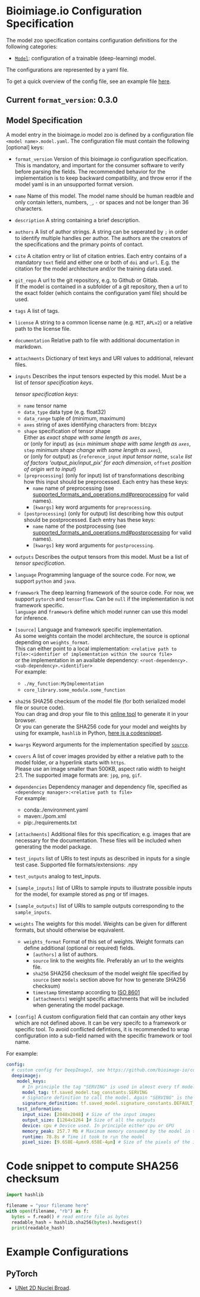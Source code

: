 # Bioimiage.io Configuration Specification

The model zoo specification contains configuration definitions for the following categories:
- [`Model`](#model-specification): configuration of a trainable (deep-learning) model.

The configurations are represented by a yaml file.

To get a quick overview of the config file, see an example file [here](./models/UNet2dExample.model.yaml).

## Current `format_version`: 0.3.0


## Model Specification

A model entry in the bioimage.io model zoo is defined by a configuration file `<model name>.model.yaml`.
The configuration file must contain the following \[optional\] keys:


- `format_version`
Version of this bioimage.io configuration specification. This is mandatory, and important for the consumer software to verify before parsing the fields.
The recommended behavior for the implementation is to keep backward compatibility, and throw error if the model yaml is in an unsupported format version.

- `name`
Name of this model. The model name should be human readble and only contain letters, numbers, `_`, `-` or spaces and not be longer than 36 characters.

- `description`
A string containing a brief description. 

- `authors`
A list of author strings. 
A string can be seperated by `;` in order to identify multiple handles per author.
The authors are the creators of the specifications and the primary points of contact.

- `cite`
A citation entry or list of citation entries.
Each entry contains of a mandatory `text` field and either one or both of `doi` and `url`.
E.g. the citation for the model architecture and/or the training data used.

- `git_repo`
A url to the git repository, e.g. to Github or Gitlab.\
If the model is contained in a subfolder of a git repository, then a url to the exact folder (which contains the configuration yaml file) should be used.

- `tags`
A list of tags.

- `license`
A string to a common license name (e.g. `MIT`, `APLv2`) or a relative path to the license file.

- `documentation`
Relative path to file with additional documentation in markdown.

- `attachments`
Dictionary of text keys and URI values to additional, relevant files.

- `inputs`
Describes the input tensors expected by this model.
Must be a list of *tensor specification keys*.

  *tensor specification keys*:
  - `name` tensor name
  - `data_type` data type (e.g. float32)
  - `data_range` tuple of (minimum, maximum)
  - `axes` string of axes identifying characters from: btczyx
  - `shape` specification of tensor shape\
    Either as *exact shape with same length as `axes`*,\
    or (only for input) as {`min` *minimum shape with same length as `axes`*, `step` *minimum shape change with same length as `axes`*},\
    or (only for output) as {`reference_input` *input tensor name*, `scale` *list of factors 'output_pix/input_pix' for each dimension*, `offset` *position of origin wrt to input*}
  - `[preprocessing]` (only for input) list of transformations describing how this input should be preprocessed. Each entry has these keys:
    - `name` name of preprocessing (see [supported_formats_and_operations.md#preprocessing](https://github.com/bioimage-io/configuration/blob/master/supported_formats_and_operations.md#preprocessing) for valid names).
    - `[kwargs]` key word arguments for `preprocessing`.
  - `[postprocessing]` (only for output) list describing how this output should be postprocessed. Each entry has these keys:
    - `name` name of the postprocessing (see [supported_formats_and_operations.md#postprocessing](https://github.com/bioimage-io/configuration/blob/master/supported_formats_and_operations.md#postprocessing) for valid names).
    - `[kwargs]` key word arguments for `postprocessing`.

- `outputs`
Describes the output tensors from this model.
Must be a list of *tensor specification*.

- `language`
Programming language of the source code. For now, we support `python` and `java`.
<!---
What about `javascript`?
-->

- `framework`
The deep learning framework of the source code. For now, we support `pytorch` and `tensorflow`.
Can be `null` if the implementation is not framework specific.\
`language` and `framework` define which model runner can use this model for inference. 

- `[source]`
Language and framework specific implementation.\
As some weights contain the model architecture, the source is optional depending on `weights_format`.\
This can either point to a local implementation:
`<relative path to file>:<identifier of implementation within the source file>`\
or the implementation in an available dependency:
`<root-dependency>.<sub-dependency>.<identifier>`\
For example:
  - `./my_function:MyImplementation`
  - `core_library.some_module.some_function`
<!---
java: <path-to-jar>:ClassName ?
-->

- `sha256`
SHA256 checksum of the model file (for both serialized model file or source code).\
You can drag and drop your file to this [online tool](http://emn178.github.io/online-tools/sha256_checksum.html) to generate it in your browser.\
Or you can generate the SHA256 code for your model and weights by using for example, `hashlib` in Python, [here is a codesnippet](#code-snippet-to-compute-sha256-checksum).

- `kwargs`
Keyword arguments for the implementation specified by [`source`](#source).

- `covers`
A list of cover images provided by either a relative path to the model folder, or a hyperlink starts with `https`.\
Please use an image smaller than 500KB, aspect ratio width to height 2:1. The supported image formats are: `jpg`, `png`, `gif`.
<!--- `I am not quite sure what we decided on for the uri identifiers in the end, I am sticking with the simplest option for now <format>+<protocoll>://<path>`, e.g.: `conda+file://./req.txt` -->  

- `dependencies` Dependency manager and dependency file, specified as `<dependency manager>:<relative path to file>`\
For example:
  - conda:./environment.yaml
  - maven:./pom.xml
  - pip:./requirements.txt

- `[attachments]` Additional files for this specification; e.g. images that are necessary for the documentation. These files will be included when generating the model package.

- `test_inputs` list of URIs to test inputs as described in inputs for a single test case. Supported file formats/extensions: .npy
- `test_outputs` analog to test_inputs.

- `[sample_inputs]` list of URIs to sample inputs to illustrate possible inputs for the model, for example stored as png or tif images.
- `[sample_outputs]` list of URIs to sample outputs corresponding to the `sample_inputs`.

- `weights` The weights for this model. Weights can be given for different formats, but should otherwise be equivalent.
   - `weights_format` Format of this set of weights. Weight formats can define additional (optional or required) fields.
        - `[authors]` a list of authors.
        - `source` link to the weights file. Preferably an url to the weights file.
        - `sha256` SHA256 checksum of the model weight file specified by `source` (see `models` section above for how to generate SHA256 checksum)
        - `timestamp` timestamp according to [ISO 8601](#https://en.wikipedia.org/wiki/ISO_8601)
        - `[attachments]` weight specific attachments that will be included when generating the model package.
 
- `[config]`
A custom configuration field that can contain any other keys which are not defined above. It can be very specifc to a framework or specific tool. To avoid conflicted defintions, it is recommended to wrap configuration into a sub-field named with the specific framework or tool name. 

For example:
```yaml
config:
  # custom config for DeepImageJ, see https://github.com/bioimage-io/configuration/issues/23
  deepimagej:
    model_keys:
      # In principle the tag "SERVING" is used in almost every tf model
      model_tag: tf.saved_model.tag_constants.SERVING
      # Signature definition to call the model. Again "SERVING" is the most general
      signature_definition: tf.saved_model.signature_constants.DEFAULT_SERVING_SIGNATURE_DEF_KEY
    test_information:  
      input_size: [2048x2048] # Size of the input images  
      output_size: [1264x1264 ]# Size of all the outputs  
      device: cpu # Device used. In principle either cpu or GPU  
      memory_peak: 257.7 Mb # Maximum memory consumed by the model in the device  
      runtime: 78.8s # Time it took to run the model
      pixel_size: [9.658E-4µmx9.658E-4µm] # Size of the pixels of the input
```

# Code snippet to compute SHA256 checksum

```python
import hashlib

filename = "your filename here"
with open(filename, "rb") as f:
  bytes = f.read() # read entire file as bytes
  readable_hash = hashlib.sha256(bytes).hexdigest()
  print(readable_hash)
  ```

# Example Configurations
## PyTorch
 - [UNet 2D Nuclei Broad](https://github.com/bioimage-io/pytorch-bioimage-io/blob/master/specs/models/unet2d/nuclei_broad/UNet2DNucleiBroad.model.yaml).
